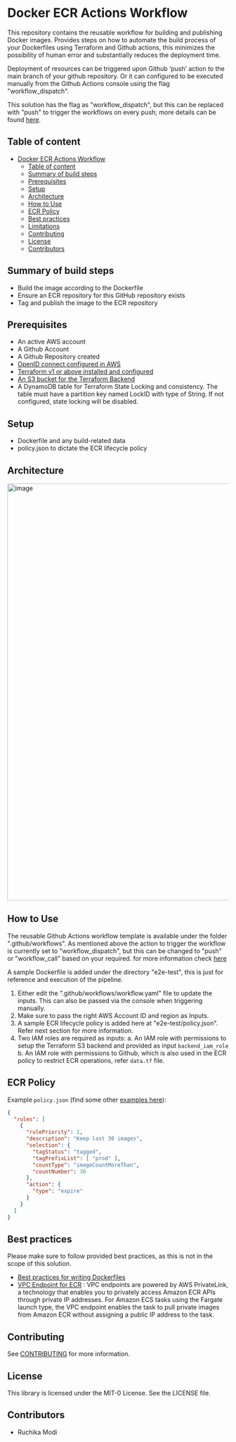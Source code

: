 # Docker ECR Actions Workflow

This repository contains the reusable workflow for building and publishing Docker images.
Provides steps on how to automate the build process of your Dockerfiles using Terraform and Github actions, this minimizes the possibility of human error and substantially reduces the deployment time.

Deployment of resources can be triggered upon Github ‘push’ action to the main branch of your github repository.
Or it can configured to be executed manually from the Github Actions console using the flag "workflow_dispatch".


This solution has the flag as "workflow_dispatch", but this can be replaced with "push" to trigger the workflows on every push; more details can be found [here](https://docs.github.com/en/actions/using-workflows/triggering-a-workflow).

## Table of content
- [Docker ECR Actions Workflow](#docker-ecr-actions-workflow)
  - [Table of content](#table-of-content)
  - [Summary of build steps](#summary-of-build-steps)
  - [Prerequisites](#prerequisites)
  - [Setup](#setup)
  - [Architecture](#architecture)
  - [How to Use](#how-to-use)
  - [ECR Policy](#ecr-policy)
  - [Best practices](#best-practices)
  - [Limitations](#limitations)
  - [Contributing](#contributing)
  - [License](#license)
  - [Contributors](#contributors)

## Summary of build steps

- Build the image according to the Dockerfile
- Ensure an ECR repository for this GitHub repository exists
- Tag and publish the image to the ECR repository

## Prerequisites
- An active AWS account
- A Github Account
- A Github Repository created
- [OpenID connect configured in AWS](https://docs.github.com/en/actions/deployment/security-hardening-your-deployments/configuring-openid-connect-in-amazon-web-services)
- [Terraform v1 or above installed and configured](https://developer.hashicorp.com/terraform/install)
- [An S3 bucket for the Terraform Backend](https://developer.hashicorp.com/terraform/language/settings/backends/s3)
- A DynamoDB table for Terraform State Locking and consistency. The table must have a partition key named LockID with type of String. If not configured, state locking will be disabled.

## Setup
- Dockerfile and any build-related data
- policy.json to dictate the ECR lifecycle policy

## Architecture
<img width="947" alt="image" src="images/Architecture.png">

## How to Use
The reusable Github Actions workflow template is available under the folder ".github/workflows". As mentioned above the action to trigger the workflow is currently set to "workflow_dispatch", but this can be changed to "push" or "workflow_call" based on your required. for more information check [here](https://docs.github.com/en/actions/using-workflows/triggering-a-workflow)

A sample Dockerfile is added under the directory "e2e-test", this is just for reference and execution of the pipeline.

1. Either edit the ".github/workflows/workflow.yaml" file to update the inputs. This can also be passed via the console when triggering manually.
2. Make sure to pass the right AWS Account ID and region as Inputs.
3. A sample ECR lifecycle policy is added here at "e2e-test/policy.json". Refer next section for more information.
4. Two IAM roles are required as inputs:
  a. An IAM role with permissions to setup the Terraform S3 backend and provided as input `backend_iam_role`
  b. An IAM role with permissions to Github, which is also used in the ECR policy to restrict ECR operations, refer `data.tf` file.

## ECR Policy
Example `policy.json` (find some other [examples here](https://docs.aws.amazon.com/AmazonECR/latest/userguide/lifecycle_policy_examples.html)):

```json
{
  "rules": [
    {
      "rulePriority": 1,
      "description": "Keep last 30 images",
      "selection": {
        "tagStatus": "tagged",
        "tagPrefixList": [ "prod" ],
        "countType": "imageCountMoreThan",
        "countNumber": 30
      },
      "action": {
        "type": "expire"
      }
    }
  ]
}
```

## Best practices
Please make sure to follow provided best practices, as this is not in the scope of this solution.
- [Best practices for writing Dockerfiles](https://docs.docker.com/develop/develop-images/dockerfile_best-practices/)
- [VPC Endpoint for ECR](https://docs.aws.amazon.com/vpc/latest/privatelink/create-interface-endpoint.html) :
    VPC endpoints are powered by AWS PrivateLink, a technology that enables you to privately access Amazon ECR APIs through private IP addresses. For Amazon ECS tasks using the Fargate launch type, the VPC endpoint enables the task to pull private images from Amazon ECR without assigning a public IP address to the task.

## Contributing
See [CONTRIBUTING](CONTRIBUTING.md#security-issue-notifications) for more information.

## License
This library is licensed under the MIT-0 License. See the LICENSE file.

## Contributors
* Ruchika Modi
